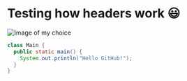 # Testing how headers work 😃
![Image of my choice](https://www.conjur.com.br/img/b/emoji-joinha.jpeg)

``` java
class Main {
  public static main() {
    System.out.println("Hello GitHub!");
  }
}
```
